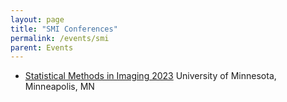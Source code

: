 ```yaml
---
layout: page
title: "SMI Conferences"
permalink: /events/smi
parent: Events
---
```


* [Statistical Methods in Imaging 2023](https://www.sph.umn.edu/events-calendar/statistical-methods-in-imaging-2023/) University of Minnesota, Minneapolis, MN